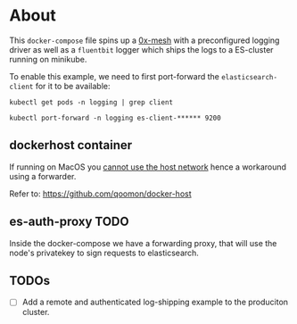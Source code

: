 About
===

This `docker-compose` file spins up a [0x-mesh](https://github.com/0xProject/0x-mesh) with a preconfigured logging driver as well as a `fluentbit` logger which ships the logs to a ES-cluster running on minikube.

To enable this example, we need to first port-forward the `elasticsearch-client` for it to be available:
```
kubectl get pods -n logging | grep client
```
```
kubectl port-forward -n logging es-client-****** 9200
```

## dockerhost container

If running on MacOS you [cannot use the host network](https://docs.docker.com/network/network-tutorial-host/#prerequisites) hence a workaround using a forwarder.

Refer to: https://github.com/qoomon/docker-host

## es-auth-proxy TODO

Inside the docker-compose we have a forwarding proxy, that will use the node's privatekey to sign requests to elasticsearch. 


## TODOs

- [ ] Add a remote and authenticated log-shipping example to the produciton cluster.
